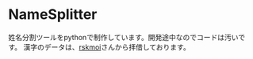 # NameSplitter

姓名分割ツールをpythonで制作しています。開発途中なのでコードは汚いです。
漢字のデータは、[rskmoi](https://github.com/rskmoi/NameDivider)さんから拝借しております。

